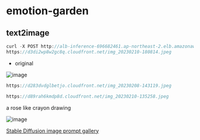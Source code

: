 # emotion-garden



## text2image

```java
curl -X POST http://alb-inference-696682461.ap-northeast-2.elb.amazonaws.com -H "Content-Type: application/json" -d '{"text":"a lonely rose"}'
https://d3di2wp8w2gc8q.cloudfront.net/img_20230210-180814.jpeg
```



- original 

![image](https://user-images.githubusercontent.com/52392004/217559770-2d01eccc-26d5-4ac3-875d-c7064503c4d9.png)

```java
https://d283dvdglbetjo.cloudfront.net/img_20230208-143119.jpeg
```


```java
https://d89rah6kmdp8d.cloudfront.net/img_20230210-135258.jpeg
````

a rose like crayon drawing

![image](https://user-images.githubusercontent.com/52392004/218108920-6f887b45-1889-430c-8327-a9d0ae149a0b.png)



[Stable Diffusion image prompt gallery](https://github.com/joelparkerhenderson/stable-diffusion-image-prompt-gallery/blob/main/README.md)
